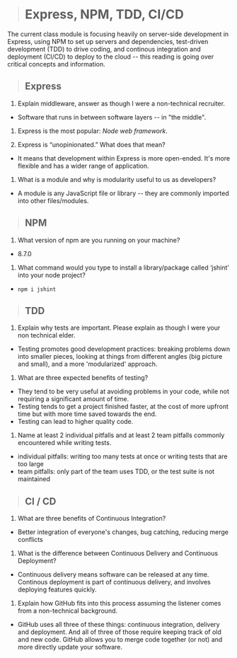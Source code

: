 > # Express, NPM, TDD, CI/CD

The current class module is focusing heavily on server-side development in Express, using NPM to set up servers and dependencies, test-driven development (TDD) to drive coding, and continous integration and deployment (CI/CD) to deploy to the cloud -- this reading is going over critical concepts and information.

> ## Express

1. Explain middleware, answer as though I were a non-technical recruiter.

- Software that runs in between software layers -- in "the middle".

1. Express is the most popular: *Node web framework*.

1. Express is “unopinionated.” What does that mean?

- It means that development within Express is more open-ended. It's more flexible and has a wider range of application.

1. What is a module and why is modularity useful to us as developers?

- A module is any JavaScript file or library -- they are commonly imported into other files/modules.

> ## NPM

1. What version of npm are you running on your machine?

- 8.7.0

1. What command would you type to install a library/package called ‘jshint’ into your node project?

- `npm i jshint`

> ## TDD

1. Explain why tests are important. Please explain as though I were your non technical elder.

- Testing promotes good development practices: breaking problems down into smaller pieces, looking at things from different angles (big picture and small), and a more 'modularized' approach.

1. What are three expected benefits of testing?

- They tend to be very useful at avoiding problems in your code, while not requiring a significant amount of time.
- Testing tends to get a project finished faster, at the cost of more upfront time but with more time saved towards the end.
- Testing can lead to higher quality code.

1. Name at least 2 individual pitfalls and at least 2 team pitfalls commonly encountered while writing tests.

- individual pitfalls: writing too many tests at once or writing tests that are too large
- team pitfalls: only part of the team uses TDD, or the test suite is not maintained

> ## CI / CD

1. What are three benefits of Continuous Integration?

- Better integration of everyone's changes, bug catching, reducing merge conflicts

1. What is the difference between Continuous Delivery and Continuous Deployment?

- Continuous delivery means software can be released at any time. Continous deployment is part of continuous delivery, and involves deploying features quickly.

1. Explain how GitHub fits into this process assuming the listener comes from a non-technical background.

- GitHub uses all three of these things: continuous integration, delivery and deployment. And all of three of those require keeping track of old and new code. GitHub allows you to merge code together (or not) and more directly update your software.
